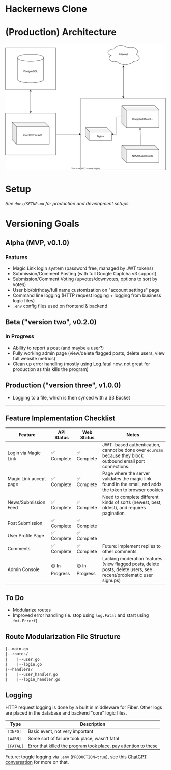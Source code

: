 # Hackernews Clone

# (Production) Architecture

![](docs/design.svg)

# Setup

_See `docs/SETUP.md` for production and development setups._

# Versioning Goals

## Alpha (MVP, v0.1.0)

### Features

- Magic Link login system (password free, managed by JWT tokens)
- Submission/Comment Posting (with full Google Captcha v3 support)
- Submission/Comment Voting (upvotes/downvotes, options to sort by votes)
- User bio/birthday/full name customization on "account settings" page
- Command line logging (HTTP request logging + logging from business logic files)
- `.env` config files used on frontend & backend

## Beta ("version two", v0.2.0)

### In Progress

- Ability to report a post (and maybe a user?)
- Fully working admin page (view/delete flagged posts, delete users, view full website metrics)
- Clean up error handling (mostly using Log.fatal now, not great for production as this kills the program)

## Production ("version three", v1.0.0)

- Logging to a file, which is then synced with a S3 Bucket

<hr>

## Feature Implementation Checklist

| Feature                | API Status     | Web Status     | Notes                                                                                                             |
| ---------------------- | -------------- | -------------- | ----------------------------------------------------------------------------------------------------------------- |
| Login via Magic Link   | ✅ Complete    | ✅ Complete    | JWT-based authentication, cannot be done over `eduroam` because they block outbound email port connections.       |
| Magic Link accept page | ✅ Complete    | ✅ Complete    | Page where the server validates the magic link found in the email, and adds the token to browser cookies          |
| News/Submission Feed   | ✅ Complete    | ✅ Complete    | Need to complete different kinds of sorts (newest, best, oldest), and requires pagination                         |
| Post Submission        | ✅ Complete    | ✅ Complete    |                                                                                                                   |
| User Profile Page      | ✅ Complete    | ✅ Complete    |                                                                                                                   |
| Comments               | ✅ Complete    | ✅ Complete    | Future: implement replies to other comments                                                                                    |
| Admin Console          | 🟡 In Progress | 🟡 In Progress | Lacking moderation features (view flagged posts, delete posts, delete users, see recent/problematic user signups) |

## To Do

- Modularize routes
- Improved error handling (ie. stop using `log.Fatal` and start using `fmt.Errorf`)

## Route Modularization File Structure

```
|--main.go
|--routes/
|    |--user.go
|    |--login.go
|--handlers/
|    |--user_handler.go
|    |--login_handler.go
```

## Logging

HTTP request logging is done by a built in middleware for Fiber. Other logs are placed in the database and backend "core" logic files.

| Type      | Description                                                      |
| --------- | ---------------------------------------------------------------- |
| `[INFO]`  | Basic event, not very important                                  |
| `[WARN]`  | Some sort of failure took place, wasn't fatal                    |
| `[FATAL]` | Error that killed the program took place, pay attention to these |

Future: toggle logging via `.env` (`PRODUCTION=true`), see this [ChatGPT conversation](https://chatgpt.com/share/68701ac1-5848-800a-9325-aea6489727a8) for more on that.
